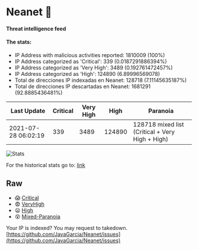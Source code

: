 # Neanet :hocho:
#### Threat intelligence feed
#### The stats:

- IP Address with malicious activities reported: 1810009 (100%)
- IP Address categorized as 'Critical':  339 (0.0187291886394%)
- IP Address categorized as 'Very High':  3489 (0.192761472457%)
- IP Address categorized as 'High':  124890 (6.89996569078)
- Total de direcciones IP indexadas en Neanet:  128718 (7.11145635187%)
- Total de direcciones IP descartadas en Neanet:  1681291 (92.8885436481%)

| Last Update | Critical | Very High | High | Paranoia |
| --- | --- | --- | --- | --- |
| 2021-07-28 06:02:19 | 339 | 3489 | 124890 | 128718 mixed list (Critical + Very High + High)|

![Stats](https://docs.google.com/spreadsheets/d/e/2PACX-1vSnaNMIXVabIpDJjufMlzH7poXnshF3mgd8Is1g9ytUEzVsP5my4Trn8f-xkoLLQ38xpL3HtmUexLo6/pubchart?oid=501124687&format=image)

For the historical stats go to: [link](/stats.csv)
## Raw
- :scream: [Critical](https://raw.githubusercontent.com/JavaGarcia/Neanet/master/blacklists/neanet_critical.txt)
- :fearful: [VeryHigh](https://raw.githubusercontent.com/JavaGarcia/Neanet/master/blacklists/neanet_veryHigh.txtt)
- :frowning: [High](https://raw.githubusercontent.com/JavaGarcia/Neanet/master/blacklists/neanet_high.txt)
- :dizzy_face: [Mixed-Paranoia](https://raw.githubusercontent.com/JavaGarcia/Neanet/master/blacklists/neanet_all.txt)


Your IP is indexed? You may request to takedown. [https://github.com/JavaGarcia/Neanet/issues](https://github.com/JavaGarcia/Neanet/issues)
















































































































































































































































































































































































































































































































































































































































































































































































































































































































































































































































































































































































































































































































































































































































































































































































































































































































































































































































































































































































































































































































































































































































































































































































































































































































































































































































































































































































































































































































































































































































































































































































































































































































































































































































































































































































































































































































































































































































































































































































































































































































































































































































































































































































































































































































































































































































































































































































































































































































































































































































































































































































































































































































































































































































































































































































































































































































































































































































































































































































































































































































































































































































































































































































































































































































































































































































































































































































































































































































































































































































































































































































































































































































































































































































































































































































































































































































































































































































































































































































































































